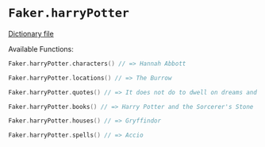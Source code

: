 # `Faker.harryPotter`

[Dictionary file](../src/main/resources/locales/en/harry_potter.yml)

Available Functions:  
```kotlin
Faker.harryPotter.characters() // => Hannah Abbott

Faker.harryPotter.locations() // => The Burrow

Faker.harryPotter.quotes() // => It does not do to dwell on dreams and forget to live.

Faker.harryPotter.books() // => Harry Potter and the Sorcerer's Stone

Faker.harryPotter.houses() // => Gryffindor

Faker.harryPotter.spells() // => Accio
```
